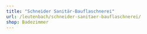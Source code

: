 ```yaml
---
title: "Schneider Sanitär-Bauflaschnerei"
url: /leutenbach/schneider-sanitaer-bauflaschnerei/
shop: Badezimmer
---
```

